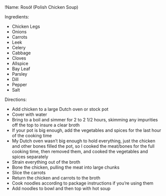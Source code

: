 !Name: Rosół (Polish Chicken Soup)

Ingredients:
- Chicken Legs
- Onions
- Carrots
- Leek
- Celery
- Cabbage
- Cloves
- Allspice
- Bay Leaf
- Parsley
- Dill
- Pepper
- Salt

Directions:
- Add chicken to a large Dutch oven or stock pot 
- Cover with water
- Bring to a boil and simmer for 2 to 2 1/2 hours, skimming any impurities off the top to insure a clear broth
- If your pot is big enough, add the vegetables and spices for the last hour of the cooking time
- My Dutch oven wasn’t big enough to hold everything, just the chicken and other bones filled the pot, so I cooked the meat/bones for the full cooking time, then removed them, and cooked the vegetables and spices separately
- Strain everything out of the broth
- Bone the chicken, pulling the meat into large chunks
- Slice the carrots
- Return the chicken and carrots to the broth
- Cook noodles according to package instructions if you’re using them
- Add noodles to bowl and then top with hot soup
